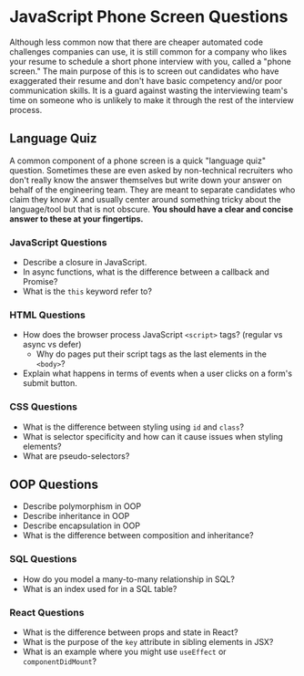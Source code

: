 # JavaScript Phone Screen Questions

Although less common now that there are cheaper automated code challenges companies can use, it is still common for a company who likes your resume to schedule a short phone interview with you, called a "phone screen." The main purpose of this is to screen out candidates who have exaggerated their resume and don't have basic competency and/or poor communication skills. It is a guard against wasting the interviewing team's time on someone who is unlikely to make it through the rest of the interview process.

## Language Quiz

A common component of a phone screen is a quick "language quiz" question. Sometimes these are even asked by non-technical recruiters who don't really know the answer themselves but write down your answer on behalf of the engineering team. They are meant to separate candidates who claim they know X and usually center around something tricky about the language/tool but that is not obscure. **You should have a clear and concise answer to these at your fingertips.**

### JavaScript Questions

- Describe a closure in JavaScript.
- In async functions, what is the difference between a callback and Promise?
- What is the `this` keyword refer to?

### HTML Questions

- How does the browser process JavaScript `<script>` tags? (regular vs async vs defer)
  - Why do pages put their script tags as the last elements in the `<body>`?
- Explain what happens in terms of events when a user clicks on a form's submit button.

### CSS Questions

- What is the difference between styling using `id` and `class`?
- What is selector specificity and how can it cause issues when styling elements?
- What are pseudo-selectors?

## OOP Questions

- Describe polymorphism in OOP
- Describe inheritance in OOP
- Describe encapsulation in OOP
- What is the difference between composition and inheritance?

### SQL Questions

- How do you model a many-to-many relationship in SQL?
- What is an index used for in a SQL table?

### React Questions

- What is the difference between props and state in React?
- What is the purpose of the `key` attribute in sibling elements in JSX?
- What is an example where you might use `useEffect` or `componentDidMount`?
